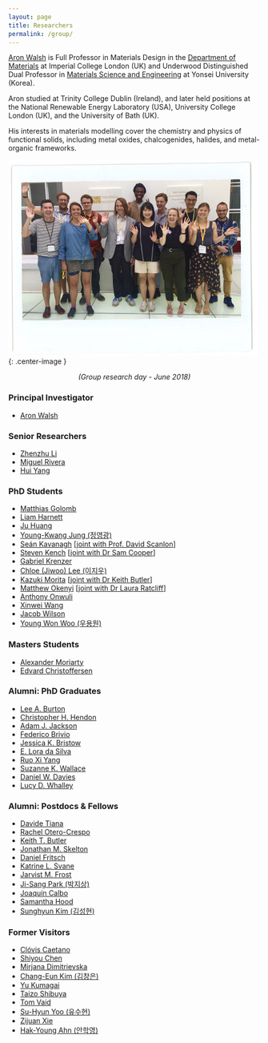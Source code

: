 ```yaml
---
layout: page
title: Researchers 
permalink: /group/
---
```


[Aron Walsh](http://www.imperial.ac.uk/people/a.walsh) is Full Professor in Materials Design in the [Department of Materials](https://www.imperial.ac.uk/engineering/departments/materials) at Imperial College London (UK) and Underwood Distinguished Dual Professor in [Materials Science and Engineering](http://mse.yonsei.ac.kr/eng/) at Yonsei University (Korea).

Aron studied at Trinity College Dublin (Ireland), and later held positions at the National Renewable Energy Laboratory (USA), University College London (UK), and the University of Bath (UK).

His interests in materials modelling cover the chemistry and physics of functional solids, including 
metal oxides, chalcogenides, halides, and metal-organic frameworks. 

![](/assets/groupday_2018.jpg){: .center-image }
*<center>(Group research day - June 2018)</center>*

### Principal Investigator
- [Aron Walsh](https://scholar.google.co.uk/citations?user=Ktvn91gAAAAJ&hl=en)

### Senior Researchers
- [Zhenzhu Li](https://scholar.google.com/citations?user=zO1h0pQAAAAJ&hl=en)
- [Miguel Rivera](https://scholar.google.co.uk/citations?user=jKqXsfAAAAAJ&hl=en)
- [Hui Yang](https://scholar.google.com/citations?hl=en&user=DyYbENEAAAAJ)

### PhD Students
- [Matthias Golomb](https://scholar.google.co.uk/citations?hl=en&user=aVhvoHsAAAAJ)
- [Liam Harnett](https://www.imperial.ac.uk/plastic-electronics-cdt)
- [Ju Huang](https://www.chinesescholarshipcouncil.com)
- [Young-Kwang Jung (정영광)](https://scholar.google.co.kr/citations?user=gKwOFtUAAAAJ&hl=en)
- [Seán Kavanagh](https://scholar.google.com/citations?user=P-7ICrQAAAAJ&hl=en) [[joint with Prof. David Scanlon](https://scholar.google.co.uk/citations?user=gSPYUMAAAAAJ&hl=en&oi=ao)]
- [Steven Kench](http://www.imperial.ac.uk/design-engineering/) [[joint with Dr Sam Cooper](http://scholar.google.co.uk/citations?user=WrXP3Q8AAAAJ&hl=en)]
- [Gabriel Krenzer](https://faraday.ac.uk) 
- [Chloe (Jiwoo) Lee (이지우)](https://uic.yonsei.ac.kr) 
- [Kazuki Morita](https://scholar.google.com/citations?hl=en&user=rzZqLbcAAAAJ) [[joint with Dr Keith Butler](https://scholar.google.co.uk/citations?user=eruLmgUAAAAJ&hl=en&oi=ao)]
- [Matthew Okenyi](http://www.imperial.ac.uk/theory-and-simulation-of-materials) [[joint with Dr Laura Ratcliff](https://scholar.google.co.uk/citations?hl=en&user=A1rK_5UAAAAJ)]
- [Anthony Onwuli](https://www.imperial.ac.uk/materials)
- [Xinwei Wang](https://www.imperial.ac.uk/study/pg/fees-and-funding/scholarships/presidents-phd-scholarships/)
- [Jacob Wilson](https://www.imperial.ac.uk/materials)
- [Young Won Woo (우용원)](https://scholar.google.co.uk/citations?hl=en&user=0A49DDsAAAAJ)


### Masters Students
- [Alexander Moriarty](https://www.imperial.ac.uk/materials)
- [Edvard Christoffersen](https://www.imperial.ac.uk/materials)

### Alumni: PhD Graduates 
- [Lee A. Burton](https://scholar.google.co.uk/citations?user=fEp-jzkAAAAJ&hl=en)
- [Christopher H. Hendon](https://scholar.google.co.uk/citations?user=k1erO3EAAAAJ&hl=en)
- [Adam J. Jackson](https://scholar.google.co.uk/citations?user=0aWeSroAAAAJ&hl=en)
- [Federico Brivio](https://scholar.google.co.uk/citations?user=epCA0qoAAAAJ&hl=en)
- [Jessica K. Bristow](https://scholar.google.co.uk/citations?user=wP_frhsAAAAJ&hl=en)
- [E. Lora da Silva](https://scholar.google.co.uk/citations?user=VqvhWVoAAAAJ&hl=en)
- [Ruo Xi Yang](https://scholar.google.co.uk/citations?user=Il_KFS8AAAAJ&hl=en)
- [Suzanne K. Wallace](https://scholar.google.co.uk/citations?user=sZ6ZWoAAAAAJ&hl=en)
- [Daniel W. Davies](https://scholar.google.co.uk/citations?user=XD-sA1MAAAAJ&hl=en)
- [Lucy D. Whalley](https://scholar.google.co.uk/citations?user=NPOWlz0AAAAJ&hl=en)

### Alumni: Postdocs & Fellows
- [Davide Tiana](https://scholar.google.co.uk/citations?user=4VjMg_cAAAAJ&hl=en)
- [Rachel Otero-Crespo](https://scholar.google.co.uk/citations?user=WQ2GSygAAAAJ&hl=en)
- [Keith T. Butler](https://scholar.google.co.uk/citations?user=eruLmgUAAAAJ&hl=en)
- [Jonathan M. Skelton](https://scholar.google.co.uk/citations?user=FAK4WzwAAAAJ&hl=en)
- [Daniel Fritsch](https://scholar.google.co.uk/citations?user=5ul21mQAAAAJ&hl=en&oi=ao)
- [Katrine L. Svane](https://scholar.google.co.uk/citations?user=1x7ZtTEAAAAJ&hl=en)
- [Jarvist M. Frost](https://scholar.google.co.uk/citations?user=qNlfsFEAAAAJ&hl=en)
- [Ji-Sang Park (박지상)](https://scholar.google.co.uk/citations?user=ZCmm3y8AAAAJ&hl=en&oi=ao)
- [Joaquín Calbo](https://scholar.google.co.uk/citations?user=wzmgqIoAAAAJ&hl=en&oi=ao)
- [Samantha Hood](https://scholar.google.co.uk/citations?user=1I0WjV8AAAAJ&hl=en&oi=ao)
- [Sunghyun Kim (김성현)](https://scholar.google.co.uk/citations?user=v438vEAAAAAJ&hl=en)

### Former Visitors
- [Clóvis Caetano](http://www.bv.fapesp.br/pt/pesquisador/34209/clovis-caetano/)
- [Shiyou Chen](https://scholar.google.co.uk/citations?user=ZGmDGb0AAAAJ&hl=en)
- [Mirjana Dimitrievska](https://scholar.google.co.uk/citations?user=ytV8eIQAAAAJ&hl=en)
- [Chang-Eun Kim (김창은)](https://scholar.google.co.uk/citations?user=20AziH8AAAAJ&hl=en)
- [Yu Kumagai](https://scholar.google.co.uk/citations?user=xST4MSEAAAAJ&hl=en&oi=ao)
- [Taizo Shibuya](https://scholar.google.com/citations?user=CGWpbEwAAAAJ&hl=ja)
- [Tom Vaid](https://scholar.google.com/citations?user=c_2f970AAAAJ&hl=en)
- [Su-Hyun Yoo (유수현)](https://scholar.google.co.uk/citations?user=VhIOTvcAAAAJ&hl=en)
- [Zijuan Xie](https://scholar.google.co.uk/citations?user=YXVgU-IAAAAJ&hl=en&oi=ao) 
- [Hak-Young Ahn (안학영)](https://scholar.google.com/citations?user=IbEaXXEAAAAJ&hl=ko)
